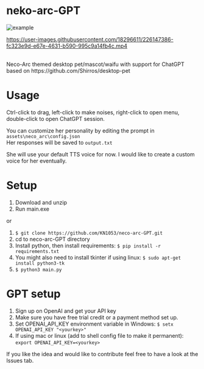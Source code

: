# neko-arc-GPT
![example](https://user-images.githubusercontent.com/18296611/226432416-eee1fe2b-94c1-4094-a3ba-173506b5b55d.gif)

https://user-images.githubusercontent.com/18296611/226147386-fc323e9d-e67e-4631-b590-995c9a14fb4c.mp4

<br>
Neco-Arc themed desktop pet/mascot/waifu with support for ChatGPT based on https://github.com/Shirros/desktop-pet

# Usage
Ctrl-click to drag, left-click to make noises, right-click to open menu, double-click to open ChatGPT session.

You can customize her personality by editing the prompt in ```assets\neco_arc\config.json```
<br>
Her responses will be saved to ```output.txt```

She will use your default TTS voice for now. I would like to create a custom voice for her eventually.

# Setup
1. Download and unzip
2. Run main.exe

or

1. ```$ git clone https://github.com/KN1053/neco-arc-GPT.git```
2. cd to neco-arc-GPT directory
3. Install python, then install requirements: ```$ pip install -r requirements.txt```
4. You might also need to install tkinter if using linux: ```$ sudo apt-get install python3-tk```
5. ```$ python3 main.py```

# GPT setup
1. Sign up on OpenAI and get your API key
2. Make sure you have free trial credit or a payment method set up.
3. Set OPENAI_API_KEY environment variable in Windows: ```$ setx OPENAI_API_KEY "<yourkey>"```
4. If using mac or linux (add to shell config file to make it permanent): ```export OPENAI_API_KEY=<yourkey>```

If you like the idea and would like to contribute feel free to have a look at the Issues tab.

